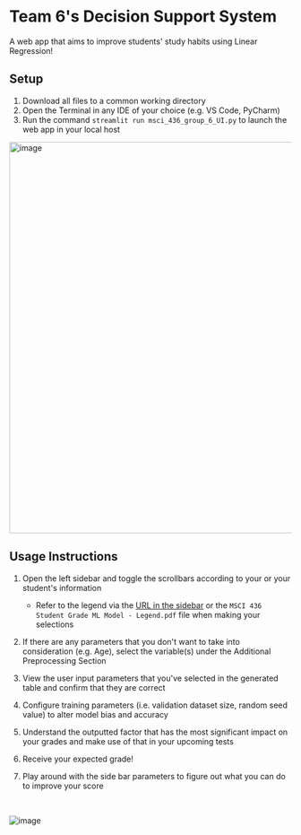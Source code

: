 # Team 6's Decision Support System

A web app that aims to improve students' study habits using Linear Regression!


## Setup

1. Download all files to a common working directory
2. Open the Terminal in any IDE of your choice (e.g. VS Code, PyCharm)
3. Run the command `streamlit run msci_436_group_6_UI.py` to launch the web app in your local host

<img width="698" alt="image" src="https://user-images.githubusercontent.com/77274093/179047337-fa94fe6b-a2ff-49a8-8d5e-d5b467a00d7b.png">

## Usage Instructions
1. Open the left sidebar and toggle the scrollbars according to your or your student's information
     
     * Refer to the legend via the [URL in the sidebar](shorturl.at/cfUY7) or the `MSCI 436 Student Grade ML Model - Legend.pdf` file when making your selections

2. If there are any parameters that you don't want to take into consideration (e.g. Age), select the variable(s) under the Additional Preprocessing Section
3. View the user input parameters that you've selected in the generated table and confirm that they are correct
4. Configure training parameters (i.e. validation dataset size, random seed value) to alter model bias and accuracy
5. Understand the outputted factor that has the most significant impact on your grades and make use of that in your upcoming tests
6. Receive your expected grade! 
7. Play around with the side bar parameters to figure out what you can do to improve your score

<br>

![image](https://user-images.githubusercontent.com/77274093/179047129-948480e4-db82-4dfb-bb89-3bf975a5cb5b.png)


